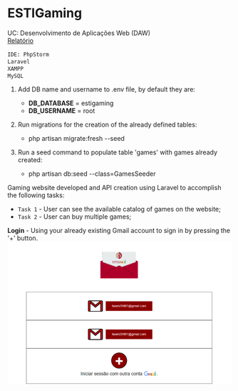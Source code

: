 # ESTIGaming

UC: Desenvolvimento de Aplicações Web (DAW)  
[Relatório](https://github.com/FabiomtGoncalves/ESTIGaming-Laravel/blob/master/DAW_PI_17646.pdf)
```
IDE: PhpStorm
Laravel
XAMPP
MySQL
``` 

1) Add DB name and username to .env file, by default they are:
   * **DB_DATABASE** = estigaming
   * **DB_USERNAME** = root
   
2) Run migrations for the creation of the already defined tables:
    * php artisan migrate:fresh --seed

3) Run a seed command to populate table 'games' with games already created:
    *  php artisan db:seed --class=GamesSeeder

Gaming website developed and API creation using Laravel to accomplish the following tasks:

- `Task 1` - User can see the available catalog of games on the website; 
- `Task 2` - User can buy multiple games;

**Login** - Using your already existing Gmail account to sign in by pressing the '+' button.  
![Login Interface](https://github.com/FabiomtGoncalves/ESTIGmail-React/blob/master/imgs/login.png)
